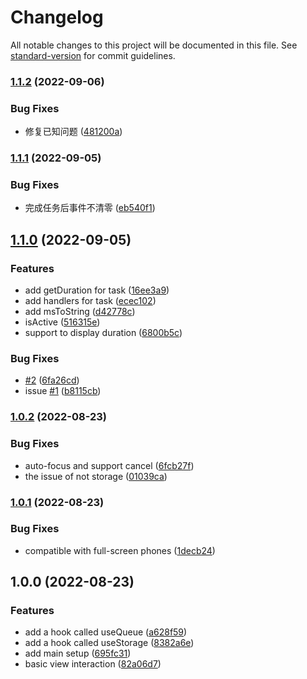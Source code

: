 # Changelog

All notable changes to this project will be documented in this file. See [standard-version](https://github.com/conventional-changelog/standard-version) for commit guidelines.

### [1.1.2](https://github.com/zhangzhonghe/task-queue/compare/v1.1.1...v1.1.2) (2022-09-06)


### Bug Fixes

* 修复已知问题 ([481200a](https://github.com/zhangzhonghe/task-queue/commit/481200a318ae94684d5057e8ef532693c27a0cbb))

### [1.1.1](https://github.com/zhangzhonghe/task-queue/compare/v1.1.0...v1.1.1) (2022-09-05)


### Bug Fixes

* 完成任务后事件不清零 ([eb540f1](https://github.com/zhangzhonghe/task-queue/commit/eb540f1a68e8c0ac9dcdd5856719a7f546d4ae28))

## [1.1.0](https://github.com/zhangzhonghe/task-queue/compare/v1.0.2...v1.1.0) (2022-09-05)


### Features

* add getDuration for task ([16ee3a9](https://github.com/zhangzhonghe/task-queue/commit/16ee3a968a70b8f2c92f3731d549f24e1bde8b71))
* add handlers for task ([ecec102](https://github.com/zhangzhonghe/task-queue/commit/ecec1023b5a06499f45feff2486c8c0fd48b9a1c))
* add msToString ([d42778c](https://github.com/zhangzhonghe/task-queue/commit/d42778c8e91a1784d1061804c857506c6b8b4555))
* isActive ([516315e](https://github.com/zhangzhonghe/task-queue/commit/516315e1beccd396e6a10e0d9c8a7297433cbd7f))
* support to display duration ([6800b5c](https://github.com/zhangzhonghe/task-queue/commit/6800b5cc8df3d9e87a04c4339bc61ff2189c812d))


### Bug Fixes

* [#2](https://github.com/zhangzhonghe/task-queue/issues/2) ([6fa26cd](https://github.com/zhangzhonghe/task-queue/commit/6fa26cda52cc4cba0073708e85c1f1ce1edba87a))
* issue [#1](https://github.com/zhangzhonghe/task-queue/issues/1) ([b8115cb](https://github.com/zhangzhonghe/task-queue/commit/b8115cb82073ffb76830ed6496d705753c5d333f))

### [1.0.2](https://github.com/zhangzhonghe/task-queue/compare/v1.0.1...v1.0.2) (2022-08-23)


### Bug Fixes

* auto-focus and support cancel ([6fcb27f](https://github.com/zhangzhonghe/task-queue/commit/6fcb27f7ebbdd74e14e57dd7dc35fa425158ec07))
* the issue of not storage ([01039ca](https://github.com/zhangzhonghe/task-queue/commit/01039caf1d13d4a4dd6aac7215f1d7ac41d10b04))

### [1.0.1](https://github.com/zhangzhonghe/task-queue/compare/v1.0.0...v1.0.1) (2022-08-23)


### Bug Fixes

* compatible with full-screen phones ([1decb24](https://github.com/zhangzhonghe/task-queue/commit/1decb24df95103786f16d81b552dd029bf1ed7a0))

## 1.0.0 (2022-08-23)


### Features

* add a hook called useQueue ([a628f59](https://github.com/zhangzhonghe/task-queue/commit/a628f592d09be946bb879d6739cb948d837c6dbb))
* add a hook called useStorage ([8382a6e](https://github.com/zhangzhonghe/task-queue/commit/8382a6e95e729a66e10feda0f93b26c74cb37e8b))
* add main setup ([695fc31](https://github.com/zhangzhonghe/task-queue/commit/695fc31677628c7f603df8257dc8cadbf3d9ac7d))
* basic view interaction ([82a06d7](https://github.com/zhangzhonghe/task-queue/commit/82a06d710b11bc3dede3d56307bb431ef98fae6d))
